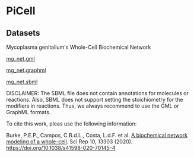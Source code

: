 # PiCell


## Datasets

Mycoplasma genitalium's Whole-Cell Biochemical Network

[mg_net.gml](https://drive.google.com/file/d/1uVscSwq2xanq5QIfVy3qCdTnaR-qxI00)

[mg_net.graphml](https://drive.google.com/file/d/1gpgclafuR8s-TZIQOPk3tRNYPwQoeLj7)

[mg_net.sbml](https://drive.google.com/file/d/1mAZa4r-onSjTzm2ubT9SzHRNJr_kq6c9)


DISCLAIMER: The SBML file does not contain annotations for molecules or reactions. Also, SBML does not support setting the stoichiometry for the modifiers in reactions. Thus, we always recommend to use the GML or GraphML formats.



To cite this work, pleas use the following information:

Burke, P.E.P., Campos, C.B.d.L., Costa, L.d.F. et al. [A biochemical network modeling of a whole-cell](https://www.nature.com/articles/s41598-020-70145-4). Sci Rep 10, 13303 (2020). https://doi.org/10.1038/s41598-020-70145-4
